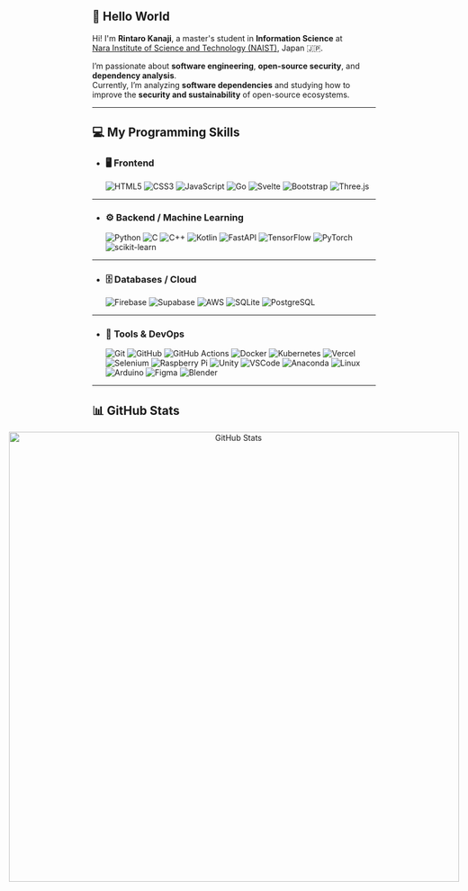 ## 👋 Hello World

Hi! I'm **Rintaro Kanaji**, a master's student in **Information Science** at  
[Nara Institute of Science and Technology (NAIST)](https://www.naist.jp/en/), Japan 🇯🇵.

I’m passionate about **software engineering**, **open-source security**, and **dependency analysis**.  
Currently, I’m analyzing **software dependencies** and studying how to improve the **security and sustainability** of open-source ecosystems.

---

## 💻 My Programming Skills

- ### 🖥️ Frontend
  ![HTML5](https://img.shields.io/badge/html5-%23E34F26.svg?style=for-the-badge&logo=html5&logoColor=white)
  ![CSS3](https://img.shields.io/badge/css3-%231572B6.svg?style=for-the-badge&logo=css3&logoColor=white)
  ![JavaScript](https://img.shields.io/badge/javascript-%23F7DF1E.svg?style=for-the-badge&logo=javascript&logoColor=black)
  ![Go](https://img.shields.io/badge/Go-00ADD8?style=for-the-badge&logo=go&logoColor=white)
  ![Svelte](https://img.shields.io/badge/Svelte-FF3E00?style=for-the-badge&logo=svelte&logoColor=white)
  ![Bootstrap](https://img.shields.io/badge/Bootstrap-7952B3?style=for-the-badge&logo=bootstrap&logoColor=white)
  ![Three.js](https://img.shields.io/badge/Three.js-black?style=for-the-badge&logo=three.js&logoColor=white)

---

- ### ⚙️ Backend / Machine Learning
  ![Python](https://img.shields.io/badge/python-3670A0?style=for-the-badge&logo=python&logoColor=ffdd54)
  ![C](https://img.shields.io/badge/c-blue.svg?style=for-the-badge&logo=c&logoColor=white)
  ![C++](https://img.shields.io/badge/c++-%2300599C.svg?style=for-the-badge&logo=c%2B%2B&logoColor=white)
  ![Kotlin](https://img.shields.io/badge/Kotlin-0095D5?style=for-the-badge&logo=kotlin&logoColor=white)
  ![FastAPI](https://img.shields.io/badge/FastAPI-009688?style=for-the-badge&logo=fastapi&logoColor=white)
  ![TensorFlow](https://img.shields.io/badge/TensorFlow-FF6F00?style=for-the-badge&logo=tensorflow&logoColor=white)
  ![PyTorch](https://img.shields.io/badge/PyTorch-EE4C2C?style=for-the-badge&logo=pytorch&logoColor=white)
  ![scikit-learn](https://img.shields.io/badge/scikit--learn-F7931E?style=for-the-badge&logo=scikit-learn&logoColor=white)

---

- ### 🗄️ Databases / Cloud
  ![Firebase](https://img.shields.io/badge/Firebase-FFCA28?style=for-the-badge&logo=firebase&logoColor=black)
  ![Supabase](https://img.shields.io/badge/Supabase-3FCF8E?style=for-the-badge&logo=supabase&logoColor=white)
  ![AWS](https://img.shields.io/badge/AWS-232F3E?style=for-the-badge&logo=amazonaws&logoColor=white)
  ![SQLite](https://img.shields.io/badge/SQLite-003B57?style=for-the-badge&logo=sqlite&logoColor=white)
  ![PostgreSQL](https://img.shields.io/badge/PostgreSQL-316192?style=for-the-badge&logo=postgresql&logoColor=white)

---

- ### 🧰 Tools & DevOps
  ![Git](https://img.shields.io/badge/Git-F05032.svg?style=for-the-badge&logo=git&logoColor=white)
  ![GitHub](https://img.shields.io/badge/GitHub-181717.svg?style=for-the-badge&logo=github&logoColor=white)
  ![GitHub Actions](https://img.shields.io/badge/GitHub_Actions-2088FF?style=for-the-badge&logo=githubactions&logoColor=white)
  ![Docker](https://img.shields.io/badge/Docker-2496ED?style=for-the-badge&logo=docker&logoColor=white)
  ![Kubernetes](https://img.shields.io/badge/Kubernetes-326CE5?style=for-the-badge&logo=kubernetes&logoColor=white)
  ![Vercel](https://img.shields.io/badge/Vercel-000000?style=for-the-badge&logo=vercel&logoColor=white)
  ![Selenium](https://img.shields.io/badge/Selenium-43B02A?style=for-the-badge&logo=selenium&logoColor=white)
  ![Raspberry Pi](https://img.shields.io/badge/Raspberry%20Pi-C51A4A?style=for-the-badge&logo=raspberrypi&logoColor=white)
  ![Unity](https://img.shields.io/badge/Unity-100000?style=for-the-badge&logo=unity&logoColor=white)
  ![VSCode](https://img.shields.io/badge/VSCode-0078D7?style=for-the-badge&logo=visualstudiocode&logoColor=white)
  ![Anaconda](https://img.shields.io/badge/Anaconda-44A833?style=for-the-badge&logo=anaconda&logoColor=white)
  ![Linux](https://img.shields.io/badge/Linux-FCC624?style=for-the-badge&logo=linux&logoColor=black)
  ![Arduino](https://img.shields.io/badge/Arduino-00979D?style=for-the-badge&logo=arduino&logoColor=white)
  ![Figma](https://img.shields.io/badge/Figma-F24E1E?style=for-the-badge&logo=figma&logoColor=white)
  ![Blender](https://img.shields.io/badge/Blender-F5792A?style=for-the-badge&logo=blender&logoColor=white)

---

## 📊 GitHub Stats


<div align="center" style="display: flex; justify-content: center; align-items: center; gap: 20px; flex-wrap: wrap;">


  <a href="https://github.com/anuraghazra/github-readme-stats">
    <img
      src="https://github-readme-stats.vercel.app/api?username=kanaji2002&show_icons=true&theme=solarized-light&include_all_commits=true&count_private=true&card_width=650"
      alt="GitHub Stats"
      width="800"
    />
  </a>



</div>

